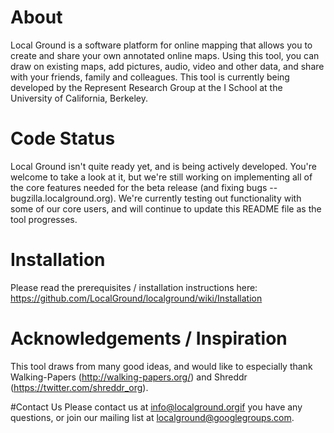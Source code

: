 # About
Local Ground is a software platform for online mapping that allows you to create and share your own annotated online maps.  Using this tool, you can draw on existing maps, add pictures, audio, video and other data, and share with your friends, family and colleagues.  This tool is currently being developed by the Represent Research Group at the I School at the University of California, Berkeley.  

# Code Status
Local Ground isn't quite ready yet, and is being actively developed.  You're welcome to take a look at it, but we're still working on implementing all of the core features needed for the beta release (and fixing bugs -- bugzilla.localground.org).  We're currently testing out functionality with some of our core users, and will continue to update this README file as the tool progresses.

# Installation
Please read the prerequisites / installation instructions here:  https://github.com/LocalGround/localground/wiki/Installation

# Acknowledgements / Inspiration
This tool draws from many good ideas, and would like to especially thank Walking-Papers (http://walking-papers.org/) and Shreddr (https://twitter.com/shreddr_org).

#Contact Us
Please contact us at info@localground.orgif you have any questions, or join our mailing list at localground@googlegroups.com.